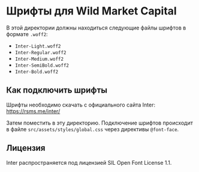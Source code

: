 # Шрифты для Wild Market Capital

В этой директории должны находиться следующие файлы шрифтов в формате `.woff2`:

- `Inter-Light.woff2`
- `Inter-Regular.woff2`
- `Inter-Medium.woff2`
- `Inter-SemiBold.woff2`
- `Inter-Bold.woff2`

## Как подключить шрифты

Шрифты необходимо скачать с официального сайта Inter: https://rsms.me/inter/

Затем поместить в эту директорию. Подключение шрифтов происходит в файле `src/assets/styles/global.css` через директивы `@font-face`.

## Лицензия

Inter распространяется под лицензией SIL Open Font License 1.1.